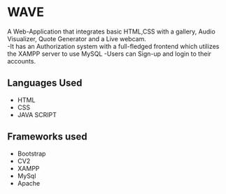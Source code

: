 # WAVE
A Web-Application that integrates basic HTML,CSS with a gallery, Audio Visualizer, Quote Generator and a Live webcam.\
-It has an Authorization system with a full-fledged frontend which utilizes the XAMPP server to use MySQL
-Users can Sign-up and login to their accounts.
## Languages Used
- HTML
- CSS
- JAVA SCRIPT
## Frameworks used
- Bootstrap
- CV2
- XAMPP
- MySql
- Apache
